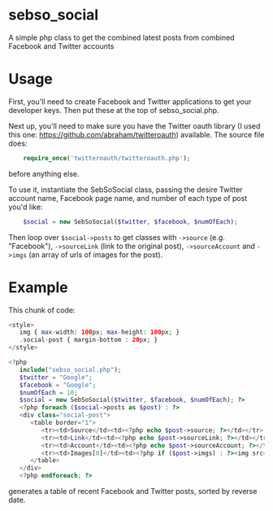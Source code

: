 sebso_social
============

A simple php class to get the combined latest posts from combined Facebook and Twitter accounts

Usage
=====

First, you'll need to create Facebook and Twitter applications to get your developer keys. Then put these at the top of sebso_social.php.

Next up, you'll need to make sure you have the Twitter oauth library (I used this one: https://github.com/abraham/twitteroauth) available. The source file does:

```php
    require_once('twitteroauth/twitteroauth.php');
```

before anything else.

To use it, instantiate the SebSoSocial class, passing the desire Twitter account name, Facebook page name, and number of each type of post you'd like:

```php
    $social = new SebSoSocial($twitter, $facebook, $numOfEach);
```

Then loop over `$social->posts` to get classes with `->source` (e.g. "Facebook"), `->sourceLink` (link to the original post), `->sourceAccount` and `->imgs` (an array of urls of images for the post).

Example
=======

This chunk of code:

```php
<style>
   img { max-width: 100px; max-height: 100px; }
   .social-post { margin-bottom : 20px; }
</style>

<?php
   include("sebso_social.php");
   $twitter = "Google";
   $facebook = "Google";
   $numOfEach = 10;
   $social = new SebSoSocial($twitter, $facebook, $numOfEach); ?>
   <?php foreach ($social->posts as $post) : ?>
   <div class="social-post">
      <table border="1">
         <tr><td>Source</td><td><?php echo $post->source; ?></td></tr>
         <tr><td>Link</td><td><?php echo $post->sourceLink; ?></td></tr>
         <tr><td>Account</td><td><?php echo $post->sourceAccount; ?></td></tr>
         <tr><td>Images[0]</td><td><?php if ($post->imgs) : ?><img src="<?php echo $post->imgs[0]; ?>" /><?php endif; ?></td></tr>
      </table>
   </div>
   <?php endforeach; ?>
```

generates a table of recent Facebook and Twitter posts, sorted by reverse date.
